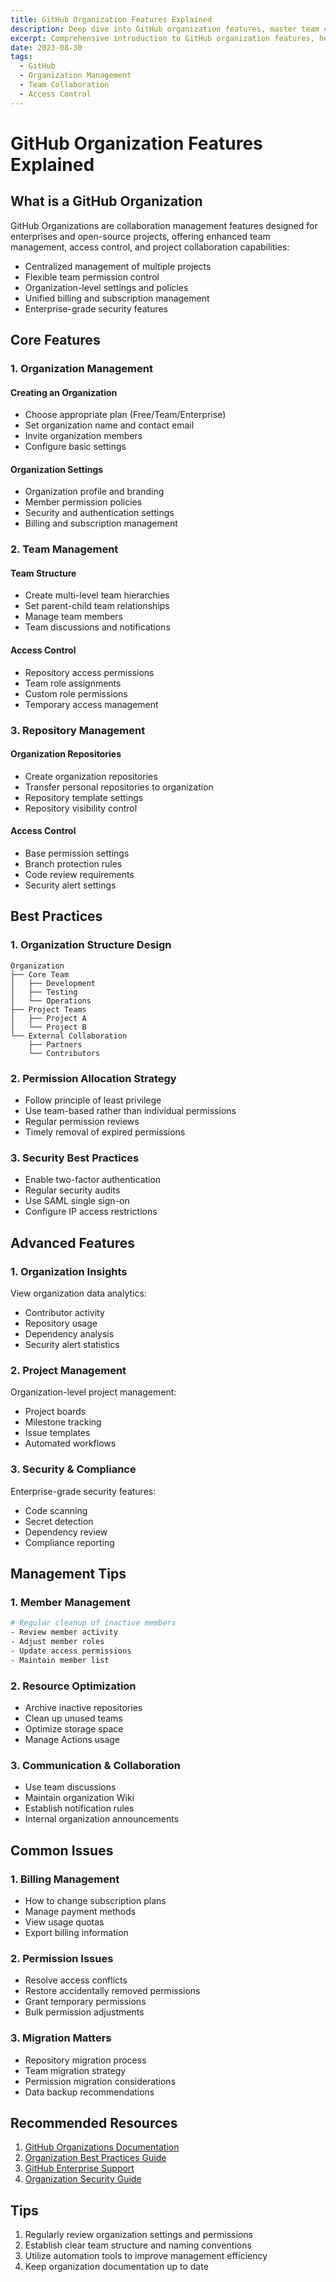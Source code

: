 ```yaml
---
title: GitHub Organization Features Explained
description: Deep dive into GitHub organization features, master team collaboration management
excerpt: Comprehensive introduction to GitHub organization features, helping you better manage teams and projects
date: 2023-08-30
tags:
  - GitHub
  - Organization Management
  - Team Collaboration
  - Access Control
---
```


# GitHub Organization Features Explained

## What is a GitHub Organization

GitHub Organizations are collaboration management features designed for enterprises and open-source projects, offering enhanced team management, access control, and project collaboration capabilities:

- Centralized management of multiple projects
- Flexible team permission control
- Organization-level settings and policies
- Unified billing and subscription management
- Enterprise-grade security features

## Core Features

### 1. Organization Management

#### Creating an Organization

- Choose appropriate plan (Free/Team/Enterprise)
- Set organization name and contact email
- Invite organization members
- Configure basic settings

#### Organization Settings

- Organization profile and branding
- Member permission policies
- Security and authentication settings
- Billing and subscription management

### 2. Team Management

#### Team Structure

- Create multi-level team hierarchies
- Set parent-child team relationships
- Manage team members
- Team discussions and notifications

#### Access Control

- Repository access permissions
- Team role assignments
- Custom role permissions
- Temporary access management

### 3. Repository Management

#### Organization Repositories

- Create organization repositories
- Transfer personal repositories to organization
- Repository template settings
- Repository visibility control

#### Access Control

- Base permission settings
- Branch protection rules
- Code review requirements
- Security alert settings

## Best Practices

### 1. Organization Structure Design

```plaintext
Organization
├── Core Team
│   ├── Development
│   ├── Testing
│   └── Operations
├── Project Teams
│   ├── Project A
│   └── Project B
└── External Collaboration
    ├── Partners
    └── Contributors
```

### 2. Permission Allocation Strategy

- Follow principle of least privilege
- Use team-based rather than individual permissions
- Regular permission reviews
- Timely removal of expired permissions

### 3. Security Best Practices

- Enable two-factor authentication
- Regular security audits
- Use SAML single sign-on
- Configure IP access restrictions

## Advanced Features

### 1. Organization Insights

View organization data analytics:

- Contributor activity
- Repository usage
- Dependency analysis
- Security alert statistics

### 2. Project Management

Organization-level project management:

- Project boards
- Milestone tracking
- Issue templates
- Automated workflows

### 3. Security & Compliance

Enterprise-grade security features:

- Code scanning
- Secret detection
- Dependency review
- Compliance reporting

## Management Tips

### 1. Member Management

```bash
# Regular cleanup of inactive members
- Review member activity
- Adjust member roles
- Update access permissions
- Maintain member list
```

### 2. Resource Optimization

- Archive inactive repositories
- Clean up unused teams
- Optimize storage space
- Manage Actions usage

### 3. Communication & Collaboration

- Use team discussions
- Maintain organization Wiki
- Establish notification rules
- Internal organization announcements

## Common Issues

### 1. Billing Management

- How to change subscription plans
- Manage payment methods
- View usage quotas
- Export billing information

### 2. Permission Issues

- Resolve access conflicts
- Restore accidentally removed permissions
- Grant temporary permissions
- Bulk permission adjustments

### 3. Migration Matters

- Repository migration process
- Team migration strategy
- Permission migration considerations
- Data backup recommendations

## Recommended Resources

1. [GitHub Organizations Documentation](https://docs.github.com/organizations)
2. [Organization Best Practices Guide](https://resources.github.com/organizations/)
3. [GitHub Enterprise Support](https://support.github.com/enterprise)
4. [Organization Security Guide](https://docs.github.com/organizations/security)

## Tips

1. Regularly review organization settings and permissions
2. Establish clear team structure and naming conventions
3. Utilize automation tools to improve management efficiency
4. Keep organization documentation up to date
